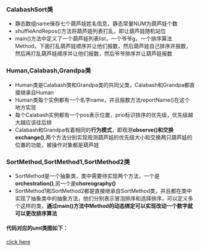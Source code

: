### CalabashSort类

* 静态数组name保存七个葫芦娃姓名信息，静态常量NUM为葫芦娃个数
* shuffleAndRepos()方法将葫芦娃列表打乱，即让葫芦娃随机站位
* main()方法中定义了一个葫芦娃列表list，一个爷爷g，一个排序算法Method，下面打乱葫芦娃顺序并让他们报数，然后葫芦娃自己排序并报数，然后再打乱葫芦娃顺序并让他们报数，然后爷爷排序并让葫芦娃报数 



### Human,Calabash,Grandpa类

* Human类是Calabash类和Grandpa类的共同父类，Calabash和Grandpa都直接继承自Human
* Human类每个实例都有一个名字name，并且报数方法reportName()在这个地方实现
* 每个Calabash实例都有一个pos表示位置，prio标识排序的优先级，优先级越大越应该往后排
* Calabash和Grandpa有着相同的**行为模式**，即观测**observe()**和交换**exchange()**,两个方法分别实现观测葫芦娃的优先级大小和交换两只葫芦娃的位置的功能，被操作对象都是葫芦娃



### SortMethod,SortMethod1,SortMethod2类

* SortMethod是一个抽象类，类中需要待实现两个方法，一个是**orchestration()**,另一个是**choreography()**
* SortMethod1和SortMethod2都是直接继承自SortMethod类，并且都在类中实现了抽象类中的抽象方法，他们分别表示冒泡排序和选择排序，可以定义多个这样的类，**通过main()方法中Method的动态绑定可以实现改动一个数字就可以更改排序算法**



#### 代码对应的uml类图如下：

[click here](http://www.plantuml.com/plantuml/png/pPH1RwCm48Nl_0fBUo7QSDZTOrPHebPg3aqEZNggUXXW0bR1WsoJ9aByzm82unOZLJdLXmZcFS_xndBOA0rIbtdc2SXH5H0Xsr6ExoJV_h5VzzrYbUUnPaKPACNk88CGL7eagIkFzQjI6ZIFwjz7BRb8NbvPst0rrG_F-vKtBUV0XRzm-5LQdauPRaNyX0MfrcDCtKDjm-tA7CH8fJgO7iLKEvFV5gt0C_6OoIP2waEZ32orQtI65uqYdiHneLd3kFfSa9p6SDF3jzYMWy_Y2Oao1C4eL2ZFw9ji-0gDboW5aTWM5_o3114NCCC-o3RMjsYMvZ6S1tExRKO8cs28T0_RNguzwfJYods5nkgmi-uoevGaKYAXIA_-LaguFdAb_m-nQvOrhulPxIIZ5Dk2vYJyuSYIvMmdUuW9-nzpsAvvRkAzaRB_gp0tvz-VnjdzsXyQHa5W2cwrR-yMnxawVNnbGR0sMnsIoQoz3OgupBCF)





